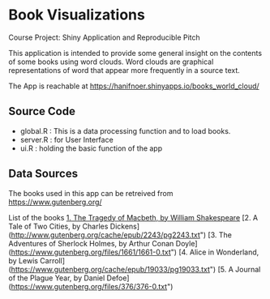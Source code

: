 # Book Visualizations
Course Project: Shiny Application and Reproducible Pitch

This application is intended to provide some general insight on the contents of some books using word clouds.
Word clouds are graphical representations of word that appear more frequently in a source text.

The App is reachable at https://hanifnoer.shinyapps.io/books_world_cloud/

## Source Code
- global.R : This is a data processing function and to load books.
- server.R : for User Interface
- ui.R : holding the basic function of the app

## Data Sources
The books used in this app can be retreived from https://www.gutenberg.org/

List of the books
[1. The Tragedy of Macbeth, by William Shakespeare](https://www.gutenberg.org/cache/epub/1795/pg1795.txt)
[2. A Tale of Two Cities, by Charles Dickens] (http://www.gutenberg.org/cache/epub/2243/pg2243.txt")
[3. The Adventures of Sherlock Holmes, by Arthur Conan Doyle] (https://www.gutenberg.org/files/1661/1661-0.txt")
[4. Alice in Wonderland, by Lewis Carroll] (https://www.gutenberg.org/cache/epub/19033/pg19033.txt")
[5. A Journal of the Plague Year, by Daniel Defoe] (https://www.gutenberg.org/files/376/376-0.txt")
